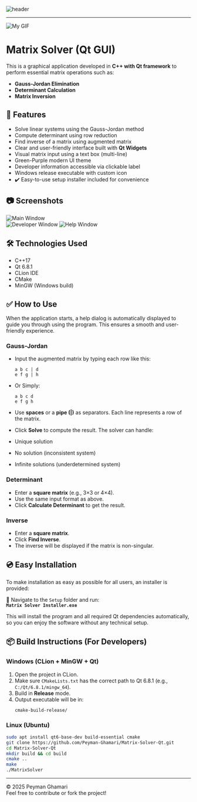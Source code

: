 ![header](https://capsule-render.vercel.app/api?type=waving&height=300&color=A020F0&text=Matrix%20Solver&section=footer)
<br>
__________________________________________________________________________________________________
![My GIF](assets/Peyman.gif)
<br>
# Matrix Solver (Qt GUI)

This is a graphical application developed in **C++ with Qt framework** to perform essential matrix operations such as:

- **Gauss-Jordan Elimination**
- **Determinant Calculation**
- **Matrix Inversion**

## 🧮 Features

- Solve linear systems using the Gauss-Jordan method
- Compute determinant using row reduction
- Find inverse of a matrix using augmented matrix
- Clear and user-friendly interface built with **Qt Widgets**
- Visual matrix input using a text box (multi-line)
- Green-Purple modern UI theme
- Developer information accessible via clickable label
- Windows release executable with custom icon
- ✔️ Easy-to-use setup installer included for convenience

## 📷 Screenshots

![Main Window](ScreenShots/main.png)  
![Developer Window](ScreenShots/dev.png)
![Help Window](ScreenShots/help.png)

## 🛠️ Technologies Used

- C++17
- Qt 6.8.1
- CLion IDE
- CMake
- MinGW (Windows build)

## ✅ How to Use

When the application starts, a help dialog is automatically displayed to guide you through using the program. This ensures a smooth and user-friendly experience.

### Gauss-Jordan

- Input the augmented matrix by typing each row like this:
  ```
  a b c | d
  e f g | h
  ```
- Or Simply:
  ```
  a b c d
  e f g h
  ```

- Use **spaces** or a **pipe (|)** as separators. Each line represents a row of the matrix.
- Click **Solve** to compute the result. The solver can handle:
- Unique solution
- No solution (inconsistent system)
- Infinite solutions (underdetermined system)

### Determinant

- Enter a **square matrix** (e.g., 3×3 or 4×4).
- Use the same input format as above.
- Click **Calculate Determinant** to get the result.

### Inverse

- Enter a **square matrix**.
- Click **Find Inverse**.
- The inverse will be displayed if the matrix is non-singular.
## 💿 Easy Installation

To make installation as easy as possible for all users, an installer is provided:

📁 Navigate to the `Setup` folder and run:  
**`Matrix Solver Installer.exe`**

This will install the program and all required Qt dependencies automatically, so you can enjoy the software without any technical setup.

## 📦 Build Instructions (For Developers)

### Windows (CLion + MinGW + Qt)

1. Open the project in CLion.
2. Make sure `CMakeLists.txt` has the correct path to Qt 6.8.1 (e.g., `C:/Qt/6.8.1/mingw_64`).
3. Build in **Release** mode.
4. Output executable will be in:  
   ```
   cmake-build-release/
   ```

### Linux (Ubuntu)

```bash
sudo apt install qt6-base-dev build-essential cmake
git clone https://github.com/Peyman-Ghamari/Matrix-Solver-Qt.git
cd Matrix-Solver-Qt
mkdir build && cd build
cmake ..
make
./MatrixSolver
```

---

© 2025 Peyman Ghamari  
Feel free to contribute or fork the project!
